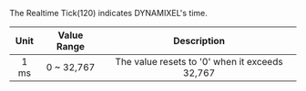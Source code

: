 The Realtime Tick(120) indicates DYNAMIXEL's time.

| Unit | Value Range |                  Description                   |
|:----:|:-----------:|:----------------------------------------------:|
| 1 ms | 0 ~ 32,767  | The value resets to '0' when it exceeds 32,767 |
